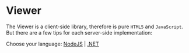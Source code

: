 # Viewer

The Viewer is a client-side library, therefore is pure `HTML5` and `JavaScript`. But there are a few tips for each server-side implementation: 

Choose your language: [NodeJS](viewer/3legged/nodejs) | [.NET](viewer/3legged/net)

